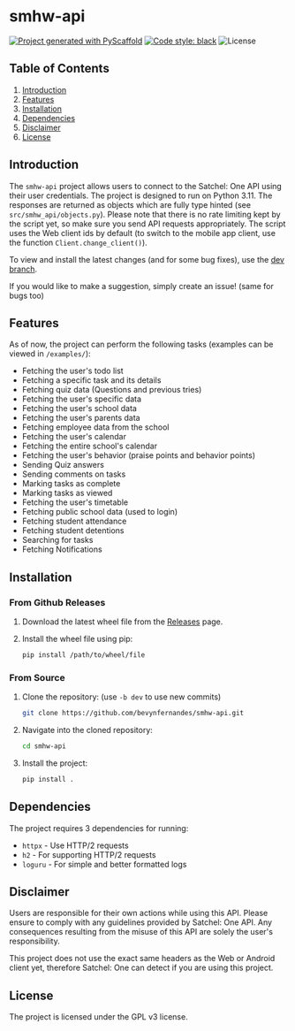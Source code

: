 # smhw-api

[![Project generated with PyScaffold](https://img.shields.io/badge/-PyScaffold-005CA0?logo=pyscaffold)](https://pyscaffold.org/)
[![Code style: black](https://img.shields.io/badge/code%20style-black-000000.svg)](https://github.com/psf/black)
![License](https://img.shields.io/github/license/bevynfernandes/smhw-api)

## Table of Contents

1. [Introduction](#introduction)
2. [Features](#features)
3. [Installation](#installation)
4. [Dependencies](#dependencies)
5. [Disclaimer](#disclaimer)
6. [License](#license)

## Introduction

The `smhw-api` project allows users to connect to the Satchel: One API using their user credentials. The project is designed to run on Python 3.11.
The responses are returned as objects which are fully type hinted (see `src/smhw_api/objects.py`).
Please note that there is no rate limiting kept by the script yet, so make sure you send API requests appropriately. The script uses the Web client ids by default (to switch to the mobile app client, use the function `Client.change_client()`).

To view and install the latest changes (and for some bug fixes), use the [dev branch](https://github.com/bevynfernandes/smhw-api/tree/dev).

If you would like to make a suggestion, simply create an issue! (same for bugs too)

## Features

As of now, the project can perform the following tasks (examples can be viewed in `/examples/`):

- Fetching the user's todo list
- Fetching a specific task and its details
- Fetching quiz data (Questions and previous tries)
- Fetching the user's specific data
- Fetching the user's school data
- Fetching the user's parents data
- Fetching employee data from the school
- Fetching the user's calendar
- Fetching the entire school's calendar
- Fetching the user's behavior (praise points and behavior points)
- Sending Quiz answers
- Sending comments on tasks
- Marking tasks as complete
- Marking tasks as viewed
- Fetching the user's timetable
- Fetching public school data (used to login)
- Fetching student attendance
- Fetching student detentions
- Searching for tasks
- Fetching Notifications

## Installation

### From Github Releases

1. Download the latest wheel file from the [Releases](https://github.com/bevynfernandes/smhw-api/releases) page.
2. Install the wheel file using pip:

     ```bash
     pip install /path/to/wheel/file
     ```

### From Source

1. Clone the repository: (use `-b dev` to use new commits)

     ```bash
     git clone https://github.com/bevynfernandes/smhw-api.git
     ```

2. Navigate into the cloned repository:

     ```bash
     cd smhw-api
     ```

3. Install the project:

     ```bash
     pip install .
     ```

## Dependencies

The project requires 3 dependencies for running:

- `httpx` - Use HTTP/2 requests
- `h2` - For supporting HTTP/2 requests
- `loguru` - For simple and better formatted logs

## Disclaimer

Users are responsible for their own actions while using this API. Please ensure to comply with any guidelines provided by Satchel: One API. Any consequences resulting from the misuse of this API are solely the user's responsibility.

This project does not use the exact same headers as the Web or Android client yet, therefore Satchel: One can detect if you are using this project.

## License

The project is licensed under the GPL v3 license.
